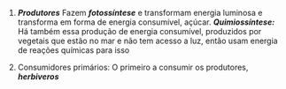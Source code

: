 
1) ***Produtores***
	Fazem ***fotossíntese*** e transformam energia luminosa e transforma em forma de energia consumível, açúcar.
	***Quimiossíntese:*** Há também essa produção de energia consumível, produzidos por vegetais que estão no mar e não tem acesso a luz, então usam energia de reações químicas para isso

2) Consumidores primários:
	O primeiro a consumir os produtores, ***herbiveros***